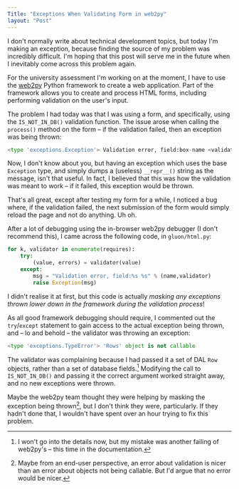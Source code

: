 ```yaml
---
Title: "Exceptions When Validating Form in web2py"
layout: "Post"
---
```


I don't normally write about technical development topics, but today I'm making an exception, because finding the source of my problem was incredibly difficult. I'm hoping that this post will serve me in the future when I inevitably come across this problem again. <!-- more -->

For the university assessment I'm working on at the moment, I have to use the [web2py][web2py] Python framework to create a web application. Part of the framework allows you to create and process HTML forms, including performing validation on the user's input.

The problem I had today was that I was using a form, and specifically, using the `IS_NOT_IN_DB()` validation function. The issue arose when calling the `process()` method on the form – if the validation failed, then an exception was being thrown:

```python
<type 'exceptions.Exception'> Validation error, field:box-name <validators.IS_NOT_IN_DB object at 0x1125e4990>
```

Now, I don't know about you, but having an exception which uses the base `Exception` type, and simply dumps a (useless) `__repr__()` string as the message, isn't that useful. In fact, I believed that this was how the validation was meant to work – if it failed, this exception would be thrown.

That's all great, except after testing my form for a while, I noticed a bug where, if the validation failed, the next submission of the form would simply reload the page and not do anything. Uh oh.

After a lot of debugging using the in-browser web2py debugger (I don't recommend this), I came across the following code, in `gluon/html.py`:

```python
for k, validator in enumerate(requires):
	try:
    	(value, errors) = validator(value)
    except:
    	msg = "Validation error, field:%s %s" % (name,validator)
        raise Exception(msg)
```

I didn't realise it at first, but this code is actually _masking any exceptions thrown lower down in the framework during the validation process_!

As all good framework debugging should require, I commented out the `try`/`except` statement to gain access to the actual exception being thrown, and – lo and behold – the validator was throwing an exception:

```python
<type 'exceptions.TypeError'> 'Rows' object is not callable
```

The validator was complaining because I had passed it a set of DAL `Row` objects, rather than a set of database fields.[^1] Modifying the call to `IS_NOT_IN_DB()` and passing it the correct argument worked straight away, and no new exceptions were thrown.

Maybe the web2py team thought they were helping by masking the exception being thrown[^2], but I don't think they were, particularly. If they hadn't done that, I wouldn't have spent over an hour trying to fix this problem.


[web2py]: http://web2py.com/

[^1]: I won't go into the details now, but my mistake was another failing of web2py's – this time in the documentation.
[^2]: Maybe from an end-user perspective, an error about validation is nicer than an error about objects not being callable. But I'd argue that no error would be nicer.
